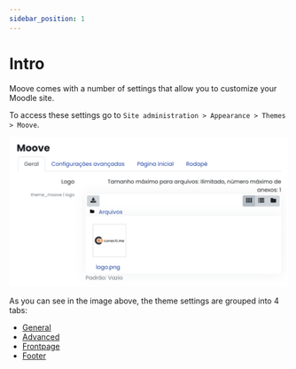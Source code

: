 ```yaml
---
sidebar_position: 1
---
```


# Intro

Moove comes with a number of settings that allow you to customize your Moodle site.

To access these settings go to `Site administration > Appearance > Themes > Moove`.

![Moove settings](/img/theme_moove/img1.png)

As you can see in the image above, the theme settings are grouped into 4 tabs:

- [General](general)
- [Advanced](advanced)
- [Frontpage](frontpage)
- [Footer](footer)
